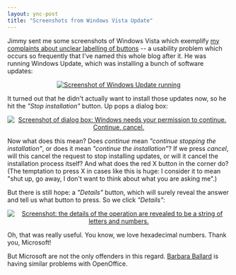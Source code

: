 ```yaml
---
layout: ync-post
title: "Screenshots from Windows Vista Update"
---
```


Jimmy sent me some screenshots of Windows Vista which exemplify
[my complaints about unclear labelling of
buttons](/2007/07/19/yes-no-cancel-causes-aspirin-sales-to-soar/) -- a usability problem which
occurs so frequently that I've named this whole blog after it. He was running Windows Update, which
was installing a bunch of software
updates:

<p
align="center"><a href="/2007/11/winupdate1.png" title="Screenshot of Windows Update
running"><img src="/2007/11/winupdate1.png" alt="Screenshot of Windows Update running"
/></a></p>

It turned out that he didn't actually want to install those updates now,
so he hit the *"Stop installation"* button. Up pops a dialog box:

<p style="text-align:
center"><a href="/2007/11/winupdate2.png" title="Screenshot of dialog box: Windows needs your
permission to continue. Continue,
cancel."><img src="/2007/11/winupdate2.png" alt="Screenshot of dialog box: Windows needs your
permission to continue. Continue, cancel."
/></a></p>

Now what does this mean? Does *continue* mean *"continue stopping the
installation"*, or does it mean *"continue the installation"*? If we press *cancel*, will this
cancel the request to stop installing updates, or will it cancel the installation process itself?
And what does the red X button in the corner do? (The temptation to press X in cases like this is
huge: I consider it to mean "shut up, go away, I don't want to think about what you are asking
me".)

But there is still hope: a *"Details"* button, which will surely reveal
the answer and tell us what button to press. So we click
*"Details"*:

<p style="text-align:
center"><a href="/2007/11/winupdate3.png" title="Screenshot: the details of the operation are
revealed to be a string of letters and
numbers."><img src="/2007/11/winupdate3.png" alt="Screenshot: the details of the operation
are revealed to be a string of letters and numbers." /></a></p>

Oh, that was really useful. You know, we love hexadecimal numbers. Thank you, Microsoft!

But Microsoft are not the only offenders
in this regard.
[Barbara Ballard](http://www.littlespringsdesign.com/blog/2007/02/12/yesno-okcancel/) is having
similar problems with OpenOffice.
